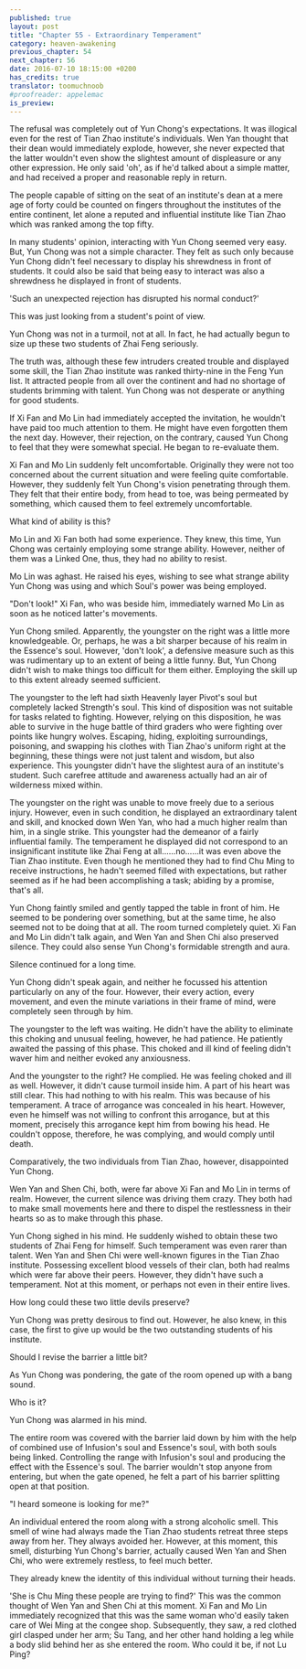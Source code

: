 ```yaml
---
published: true
layout: post
title: "Chapter 55 - Extraordinary Temperament"
category: heaven-awakening
previous_chapter: 54
next_chapter: 56
date: 2016-07-10 18:15:00 +0200
has_credits: true
translator: toomuchnoob
#proofreader: appelemac
is_preview:
---
```

The refusal was completely out of Yun Chong's expectations. It was illogical even for the rest of Tian Zhao institute's individuals. Wen Yan thought that their dean would immediately explode, however, she never expected that the latter wouldn't even show the slightest amount of displeasure or any other expression. He only said 'oh', as if he'd talked about a simple matter, and had received a proper and reasonable reply in return.

The people capable of sitting on the seat of an institute's dean at a mere age of forty could be counted on fingers throughout the institutes of the entire continent, let alone a reputed and influential institute like Tian Zhao which was ranked among the top fifty.
<!--more-->

In many students' opinion, interacting with Yun Chong seemed very easy. But, Yun Chong was not a simple character. They felt as such only because Yun Chong didn't feel necessary to display his shrewdness in front of students. It could also be said that being easy to interact was also a shrewdness he displayed in front of students.

'Such an unexpected rejection has disrupted his normal conduct?'

This was just looking from a student's point of view.

Yun Chong was not in a turmoil, not at all. In fact, he had actually begun to size up these two students of Zhai Feng seriously.

The truth was, although these few intruders created trouble and displayed some skill, the Tian Zhao institute was ranked thirty-nine in the Feng Yun list. It attracted people from all over the continent and had no shortage of students brimming with talent. Yun Chong was not desperate or anything for good students.

If Xi Fan and Mo Lin had immediately accepted the invitation, he wouldn't have paid too much attention to them. He might have even forgotten them the next day. However, their rejection, on the contrary, caused Yun Chong to feel that they were somewhat special. He began to re-evaluate them.

Xi Fan and Mo Lin suddenly felt uncomfortable. Originally they were not too concerned about the current situation and were feeling quite comfortable. However, they suddenly felt Yun Chong's vision penetrating through them. They felt that their entire body, from head to toe, was being permeated by something, which caused them to feel extremely uncomfortable.

What kind of ability is this?

Mo Lin and Xi Fan both had some experience. They knew, this time, Yun Chong was certainly employing some strange ability. However, neither of them was a Linked One, thus, they had no ability to resist.

Mo Lin was aghast. He raised his eyes, wishing to see what strange ability Yun Chong was using and which Soul's power was being employed.

"Don't look!" Xi Fan, who was beside him, immediately warned Mo Lin as soon as he noticed latter's movements.

Yun Chong smiled. Apparently, the youngster on the right was a little more knowledgeable. Or, perhaps, he was a bit sharper because of his realm in the Essence's soul. However, 'don't look', a defensive measure such as this was rudimentary up to an extent of being a little funny. But, Yun Chong didn't wish to make things too difficult for them either. Employing the skill up to this extent already seemed sufficient.

The youngster to the left had sixth Heavenly layer Pivot's soul but completely lacked Strength's soul. This kind of disposition was not suitable for tasks related to fighting. However, relying on this disposition, he was able to survive in the huge battle of third graders who were fighting over points like hungry wolves. Escaping, hiding, exploiting surroundings, poisoning, and swapping his clothes with Tian Zhao's uniform right at the beginning, these things were not just talent and wisdom, but also experience. This youngster didn't have the slightest aura of an institute's student. Such carefree attitude and awareness actually had an air of wilderness mixed within.

The youngster on the right was unable to move freely due to a serious injury. However, even in such condition, he displayed an extraordinary talent and skill, and knocked down Wen Yan, who had a much higher realm than him, in a single strike. This youngster had the demeanor of a fairly influential family. The temperament he displayed did not correspond to an insignificant institute like Zhai Feng at all......no......it was even above the Tian Zhao institute. Even though he mentioned they had to find Chu Ming to receive instructions, he hadn't seemed filled with expectations, but rather seemed as if he had been accomplishing a task; abiding by a promise, that's all.

Yun Chong faintly smiled and gently tapped the table in front of him. He seemed to be pondering over something, but at the same time, he also seemed not to be doing that at all. The room turned completely quiet. Xi Fan and Mo Lin didn't talk again, and Wen Yan and Shen Chi also preserved silence. They could also sense Yun Chong's formidable strength and aura.

Silence continued for a long time.

Yun Chong didn't speak again, and neither he focussed his attention particularly on any of the four. However, their every action, every movement, and even the minute variations in their frame of mind, were completely seen through by him.

The youngster to the left was waiting. He didn't have the ability to eliminate this choking and unusual feeling, however, he had patience. He patiently awaited the passing of this phase. This choked and ill kind of feeling didn't waver him and neither evoked any anxiousness.

And the youngster to the right? He complied. He was feeling choked and ill as well. However, it didn't cause turmoil inside him. A part of his heart was still clear. This had nothing to with his realm. This was because of his temperament. A trace of arrogance was concealed in his heart. However, even he himself was not willing to confront this arrogance, but at this moment, precisely this arrogance kept him from bowing his head. He couldn't oppose, therefore, he was complying, and would comply until death.

Comparatively, the two individuals from Tian Zhao, however, disappointed Yun Chong.

Wen Yan and Shen Chi, both, were far above Xi Fan and Mo Lin in terms of realm. However, the current silence was driving them crazy. They both had to make small movements here and there to dispel the restlessness in their hearts so as to make through this phase.

Yun Chong sighed in his mind. He suddenly wished to obtain these two students of Zhai Feng for himself. Such temperament was even rarer than talent. Wen Yan and Shen Chi were well-known figures in the Tian Zhao institute. Possessing excellent blood vessels of their clan, both had realms which were far above their peers. However, they didn't have such a temperament. Not at this moment, or perhaps not even in their entire lives.

How long could these two little devils preserve?

Yun Chong was pretty desirous to find out. However, he also knew, in this case, the first to give up would be the two outstanding students of his institute.

Should I revise the barrier a little bit?

As Yun Chong was pondering, the gate of the room opened up with a bang sound.

Who is it?

Yun Chong was alarmed in his mind.

The entire room was covered with the barrier laid down by him with the help of combined use of Infusion's soul and Essence's soul, with both souls being linked. Controlling the range with Infusion's soul and producing the effect with the Essence's soul. The barrier wouldn't stop anyone from entering, but when the gate opened, he felt a part of his barrier splitting open at that position.

"I heard someone is looking for me?"

An individual entered the room along with a strong alcoholic smell. This smell of wine had always made the Tian Zhao students retreat three steps away from her. They always avoided her. However, at this moment, this smell, disturbing Yun Chong's barrier, actually caused Wen Yan and Shen Chi, who were extremely restless, to feel much better.

They already knew the identity of this individual without turning their heads.

'She is Chu Ming these people are trying to find?' This was the common thought of Wen Yan and Shen Chi at this moment. Xi Fan and Mo Lin immediately recognized that this was the same woman who'd easily taken care of Wei Ming at the congee shop. Subsequently, they saw, a red clothed girl clasped under her arm; Su Tang, and her other hand holding a leg while a body slid behind her as she entered the room. Who could it be, if not Lu Ping?
